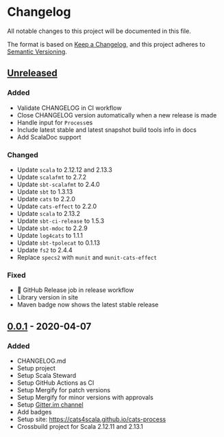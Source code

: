 # Changelog

All notable changes to this project will be documented in this file.

The format is based on [Keep a Changelog](https://keepachangelog.com/en/1.0.0/), and this project adheres to [Semantic Versioning](https://semver.org/spec/v2.0.0.html).

## [Unreleased]
### Added
- Validate CHANGELOG in CI workflow
- Close CHANGELOG version automatically when a new release is made
- Handle input for `Process`es
- Include latest stable and latest snapshot build tools info in docs
- Add ScalaDoc support

### Changed
- Update `scala` to 2.12.12 and 2.13.3
- Update `scalafmt` to 2.7.2
- Update `sbt-scalafmt` to 2.4.0
- Update `sbt` to 1.3.13
- Update `cats` to 2.2.0
- Update `cats-effect` to 2.2.0
- Update `scala` to 2.13.2
- Update `sbt-ci-release` to 1.5.3
- Update `sbt-mdoc` to 2.2.9
- Update `log4cats` to 1.1.1
- Update `sbt-tpolecat` to 0.1.13
- Update `fs2` to 2.4.4
- Replace `specs2` with `munit` and `munit-cats-effect`

### Fixed
- :rocket: GitHub Release job in release workflow
- Library version in site
- Maven badge now shows the latest stable release

## [0.0.1] - 2020-04-07
### Added
- CHANGELOG.md
- Setup project
- Setup Scala Steward
- Setup GitHub Actions as CI
- Setup Mergify for patch versions
- Setup Mergify for minor versions with approvals
- Setup [Gitter.im channel](https://gitter.im/cats4scala/cats-process)
- Add badges
- Setup site: https://cats4scala.github.io/cats-process
- Crossbuild project for Scala 2.12.11 and 2.13.1

[Unreleased]: https://github.com/cats4scala/cats-process/compare/v0.0.1...HEAD
[0.0.1]: https://github.com/cats4scala/cats-process/compare/4ee110a...v0.0.1
